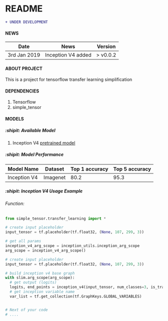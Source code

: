# README #
```diff
+ UNDER DEVELOPMENT
```
#### NEWS
| Date       |                                                         News                                                                     |     Version       |
| ---------- | -------------------------------------------------------------------------------------------------------------------------------- | ----------------- |
|3rd Jan 2019 | Inception V4 added |       > v0.0.2           |


#### ABOUT PROJECT
This is a project for tensorflow transfer learning simplification

#### DEPENDENCIES
1. Tensorflow 
2. simple_tensor

#### MODELS
##### :shipit: Available Model
1. Inception V4 [pretrained model](http://download.tensorflow.org/models/inception_v4_2016_09_09.tar.gz)

##### :shipit: Model Performance
| Model Name               |                  Dataset                   |   Top 1 accuracy  |  Top 5 accuracy   |
| ------------------------ | ------------------------------------------ | ----------------- |-------------------|
| Inception V4             |                 Imagenet                   |         80.2      |        95.3       |

##### :shipit: Inception V4 Usage Example
###### Function:
```python
from simple_tensor.transfer_learning import *

# create input placeholder
input_tensor = tf.placeholder(tf.float32, (None, 107, 299, 3))

# get all params
inception_v4_arg_scope = inception_utils.inception_arg_scope
arg_scope = inception_v4_arg_scope()

# create input placeholder
input_tensor = tf.placeholder(tf.float32, (None, 107, 299, 3))

# build inception v4 base graph
with slim.arg_scope(arg_scope):
  # get output (logits)
  logits, end_points = inception_v4(input_tensor, num_classes=3, is_training=True)
  # get inception variable name
  var_list = tf.get_collection(tf.GraphKeys.GLOBAL_VARIABLES)


# Next of your code
# ....
```